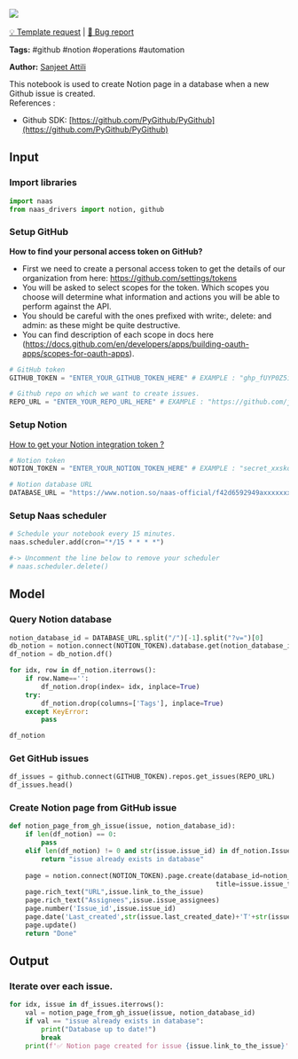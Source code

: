 <a href="https://app.naas.ai/user-redirect/naas/downloader?url=https://raw.githubusercontent.com/jupyter-naas/awesome-notebooks/master/GitHub/GitHub_Add_new_issues_as_page_in_Notion_database.ipynb" target="_parent"><img src="https://naasai-public.s3.eu-west-3.amazonaws.com/open_in_naas.svg"/></a><br><br><a href="https://github.com/jupyter-naas/awesome-notebooks/issues/new?assignees=&labels=&template=template-request.md&title=Tool+-+Action+of+the+notebook+">💡 Template request</a> | <a href="https://github.com/jupyter-naas/awesome-notebooks/issues/new?assignees=&labels=&template=bug_report.md&title=">🚨 Bug report</a>

**Tags:** #github #notion #operations #automation

**Author:** [Sanjeet Attili](https://linkedin.com/in/sanjeet-attili-760bab190/)

This notebook is used to create Notion page in a database when a new Github issue is created.
<br/>References :
- Github SDK: [https://github.com/PyGithub/PyGithub](https://github.com/PyGithub/PyGithub)

## Input

### Import libraries


```python
import naas
from naas_drivers import notion, github
```

### Setup GitHub
**How to find your personal access token on GitHub?**

- First we need to create a personal access token to get the details of our organization from here: https://github.com/settings/tokens
- You will be asked to select scopes for the token. Which scopes you choose will determine what information and actions you will be able to perform against the API.
- You should be careful with the ones prefixed with write:, delete: and admin: as these might be quite destructive.
- You can find description of each scope in docs here (https://docs.github.com/en/developers/apps/building-oauth-apps/scopes-for-oauth-apps).


```python
# GitHub token
GITHUB_TOKEN = "ENTER_YOUR_GITHUB_TOKEN_HERE" # EXAMPLE : "ghp_fUYP0Z5i29AG4ggX8owctGnHU**********" 

# Github repo on which we want to create issues.
REPO_URL = "ENTER_YOUR_REPO_URL_HERE" # EXAMPLE : "https://github.com/jupyter-naas/awesome-notebooks/"
```

### Setup Notion
<a href='https://docs.naas.ai/drivers/notion'>How to get your Notion integration token ?</a>


```python
# Notion token
NOTION_TOKEN = "ENTER_YOUR_NOTION_TOKEN_HERE" # EXAMPLE : "secret_xxskqjlodshfiqs"

# Notion database URL
DATABASE_URL = "https://www.notion.so/naas-official/f42d6592949axxxxxxxxxxxxx" # EXAMPLE : "https://www.notion.so/naas-official/f42d6592949axxxxxxxxxxxxx" 
```

### Setup Naas scheduler


```python
# Schedule your notebook every 15 minutes.
naas.scheduler.add(cron="*/15 * * * *")

#-> Uncomment the line below to remove your scheduler
# naas.scheduler.delete()
```

## Model


### Query Notion database


```python
notion_database_id = DATABASE_URL.split("/")[-1].split("?v=")[0]
db_notion = notion.connect(NOTION_TOKEN).database.get(notion_database_id)
df_notion = db_notion.df()

for idx, row in df_notion.iterrows():
    if row.Name=='':
        df_notion.drop(index= idx, inplace=True)
    try:
        df_notion.drop(columns=['Tags'], inplace=True)
    except KeyError:
        pass

df_notion
```

### Get GitHub issues


```python
df_issues = github.connect(GITHUB_TOKEN).repos.get_issues(REPO_URL)
df_issues.head()
```

### Create Notion page from GitHub issue


```python
def notion_page_from_gh_issue(issue, notion_database_id):
    if len(df_notion) == 0:
        pass
    elif len(df_notion) != 0 and str(issue.issue_id) in df_notion.Issue_id.to_list():
        return "issue already exists in database"
    
    page = notion.connect(NOTION_TOKEN).page.create(database_id=notion_database_id,
                                                    title=issue.issue_title)
    page.rich_text("URL",issue.link_to_the_issue)
    page.rich_text("Assignees",issue.issue_assignees)
    page.number('Issue_id',issue.issue_id)
    page.date('Last_created',str(issue.last_created_date)+'T'+str(issue.last_created_time))
    page.update()
    return "Done"
```

## Output


### Iterate over each issue.



```python
for idx, issue in df_issues.iterrows():
    val = notion_page_from_gh_issue(issue, notion_database_id)
    if val == "issue already exists in database":
        print("Database up to date!")
        break
    print(f'✅ Notion page created for issue {issue.link_to_the_issue}')
```
